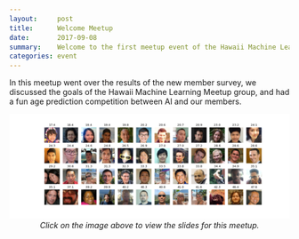 ```yaml
---
layout:     post
title:      Welcome Meetup
date:       2017-09-08
summary:    Welcome to the first meetup event of the Hawaii Machine Learning Meetup group.
categories: event
---
```


In this meetup went over the results of the new member survey, we discussed the goals of the Hawaii Machine Learning Meetup group, and had a fun age prediction competition between AI and our members. 

<p align="center">
	<a href="https://www.slideshare.net/MichaelMotoki/hawaii-machine-learning-our-inaugural-meetup" style="text-decoration:none;">
		<img src="https://github.com/hawaiimachinelearning/hawaiimachinelearning.github.io/raw/master/slides/members.png" alt="Welcome Presentation Slides">
	</a>
	<i>Click on the image above to view the slides for this meetup.</i>
</p>


